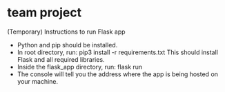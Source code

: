 # team project

(Temporary) Instructions to run Flask app

- Python and pip should be installed.
- In root directory, run:
pip3 install -r requirements.txt
This should install Flask and all required libraries.
- Inside the flask_app directory, run:
flask run
- The console will tell you the address where the app is being hosted on your machine.

